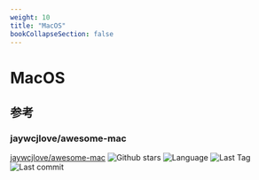 ```yaml
---
weight: 10
title: "MacOS"
bookCollapseSection: false
---
```


# MacOS

## 参考

### jaywcjlove/awesome-mac

[jaywcjlove/awesome-mac](https://github.com/jaywcjlove/awesome-mac) ![Github stars](https://img.shields.io/github/stars/jaywcjlove/awesome-mac.svg) ![Language](https://img.shields.io/github/languages/top/jaywcjlove/awesome-mac.svg) ![Last Tag](https://img.shields.io/github/v/tag/jaywcjlove/awesome-mac.svg?sort=semver) ![Last commit](https://img.shields.io/github/last-commit/jaywcjlove/awesome-mac.svg)
